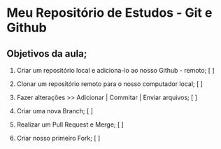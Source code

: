 # Meu Repositório de Estudos - Git e Github

## Objetivos da aula;

1. Criar um repositório local e adiciona-lo ao nosso Github - remoto; [ ]

2. Clonar um repositório remoto para o nosso computador local; [ ]

3. Fazer alterações >> Adicionar | Commitar | Enviar arquivos; [ ]

4. Criar uma nova Branch; [ ]

5. Realizar um Pull Request e Merge; [ ]

6. Criar nosso primeiro Fork; [ ]

